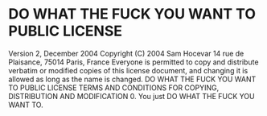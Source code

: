 # DO WHAT THE FUCK YOU WANT TO PUBLIC LICENSE
Version 2, December 2004
Copyright (C) 2004 Sam Hocevar
14 rue de Plaisance, 75014 Paris, France
Everyone is permitted to copy and distribute verbatim or modified
copies of this license document, and changing it is allowed as long
as the name is changed.
DO WHAT THE FUCK YOU WANT TO PUBLIC LICENSE
TERMS AND CONDITIONS FOR COPYING, DISTRIBUTION AND MODIFICATION
0. You just DO WHAT THE FUCK YOU WANT TO.
